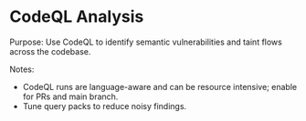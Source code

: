 # CodeQL Analysis

Purpose: Use CodeQL to identify semantic vulnerabilities and taint flows across the codebase.

Notes:
- CodeQL runs are language-aware and can be resource intensive; enable for PRs and main branch.
- Tune query packs to reduce noisy findings.
